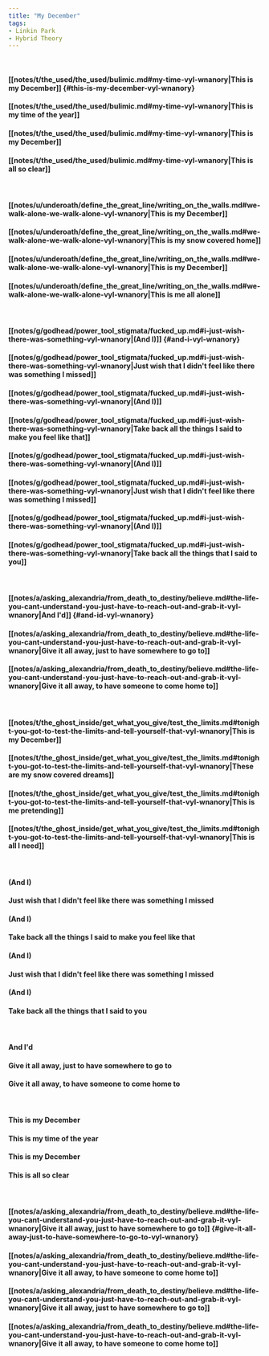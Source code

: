 ```yaml
---
title: "My December"
tags:
- Linkin Park
- Hybrid Theory
---
```

&nbsp;
#### [[notes/t/the_used/the_used/bulimic.md#my-time-vyl-wnanory|This is my December]] {#this-is-my-december-vyl-wnanory}
#### [[notes/t/the_used/the_used/bulimic.md#my-time-vyl-wnanory|This is my time of the year]]
#### [[notes/t/the_used/the_used/bulimic.md#my-time-vyl-wnanory|This is my December]]
#### [[notes/t/the_used/the_used/bulimic.md#my-time-vyl-wnanory|This is all so clear]]
&nbsp;
#### [[notes/u/underoath/define_the_great_line/writing_on_the_walls.md#we-walk-alone-we-walk-alone-vyl-wnanory|This is my December]]
#### [[notes/u/underoath/define_the_great_line/writing_on_the_walls.md#we-walk-alone-we-walk-alone-vyl-wnanory|This is my snow covered home]]
#### [[notes/u/underoath/define_the_great_line/writing_on_the_walls.md#we-walk-alone-we-walk-alone-vyl-wnanory|This is my December]]
#### [[notes/u/underoath/define_the_great_line/writing_on_the_walls.md#we-walk-alone-we-walk-alone-vyl-wnanory|This is me all alone]]
&nbsp;
#### [[notes/g/godhead/power_tool_stigmata/fucked_up.md#i-just-wish-there-was-something-vyl-wnanory|(And I)]] {#and-i-vyl-wnanory}
#### [[notes/g/godhead/power_tool_stigmata/fucked_up.md#i-just-wish-there-was-something-vyl-wnanory|Just wish that I didn't feel like there was something I missed]]
#### [[notes/g/godhead/power_tool_stigmata/fucked_up.md#i-just-wish-there-was-something-vyl-wnanory|(And I)]]
#### [[notes/g/godhead/power_tool_stigmata/fucked_up.md#i-just-wish-there-was-something-vyl-wnanory|Take back all the things I said to make you feel like that]]
#### [[notes/g/godhead/power_tool_stigmata/fucked_up.md#i-just-wish-there-was-something-vyl-wnanory|(And I)]]
#### [[notes/g/godhead/power_tool_stigmata/fucked_up.md#i-just-wish-there-was-something-vyl-wnanory|Just wish that I didn't feel like there was something I missed]]
#### [[notes/g/godhead/power_tool_stigmata/fucked_up.md#i-just-wish-there-was-something-vyl-wnanory|(And I)]]
#### [[notes/g/godhead/power_tool_stigmata/fucked_up.md#i-just-wish-there-was-something-vyl-wnanory|Take back all the things that I said to you]]
&nbsp;
#### [[notes/a/asking_alexandria/from_death_to_destiny/believe.md#the-life-you-cant-understand-you-just-have-to-reach-out-and-grab-it-vyl-wnanory|And I'd]] {#and-id-vyl-wnanory}
#### [[notes/a/asking_alexandria/from_death_to_destiny/believe.md#the-life-you-cant-understand-you-just-have-to-reach-out-and-grab-it-vyl-wnanory|Give it all away, just to have somewhere to go to]]
#### [[notes/a/asking_alexandria/from_death_to_destiny/believe.md#the-life-you-cant-understand-you-just-have-to-reach-out-and-grab-it-vyl-wnanory|Give it all away, to have someone to come home to]]
&nbsp;
#### [[notes/t/the_ghost_inside/get_what_you_give/test_the_limits.md#tonight-you-got-to-test-the-limits-and-tell-yourself-that-vyl-wnanory|This is my December]]
#### [[notes/t/the_ghost_inside/get_what_you_give/test_the_limits.md#tonight-you-got-to-test-the-limits-and-tell-yourself-that-vyl-wnanory|These are my snow covered dreams]]
#### [[notes/t/the_ghost_inside/get_what_you_give/test_the_limits.md#tonight-you-got-to-test-the-limits-and-tell-yourself-that-vyl-wnanory|This is me pretending]]
#### [[notes/t/the_ghost_inside/get_what_you_give/test_the_limits.md#tonight-you-got-to-test-the-limits-and-tell-yourself-that-vyl-wnanory|This is all I need]]
&nbsp;
#### (And I)
#### Just wish that I didn't feel like there was something I missed
#### (And I)
#### Take back all the things I said to make you feel like that
#### (And I)
#### Just wish that I didn't feel like there was something I missed
#### (And I)
#### Take back all the things that I said to you
&nbsp;
#### And I'd
#### Give it all away, just to have somewhere to go to
#### Give it all away, to have someone to come home to
&nbsp;
#### This is my December
#### This is my time of the year
#### This is my December
#### This is all so clear
&nbsp;
#### [[notes/a/asking_alexandria/from_death_to_destiny/believe.md#the-life-you-cant-understand-you-just-have-to-reach-out-and-grab-it-vyl-wnanory|Give it all away, just to have somewhere to go to]] {#give-it-all-away-just-to-have-somewhere-to-go-to-vyl-wnanory}
#### [[notes/a/asking_alexandria/from_death_to_destiny/believe.md#the-life-you-cant-understand-you-just-have-to-reach-out-and-grab-it-vyl-wnanory|Give it all away, to have someone to come home to]]
#### [[notes/a/asking_alexandria/from_death_to_destiny/believe.md#the-life-you-cant-understand-you-just-have-to-reach-out-and-grab-it-vyl-wnanory|Give it all away, just to have somewhere to go to]]
#### [[notes/a/asking_alexandria/from_death_to_destiny/believe.md#the-life-you-cant-understand-you-just-have-to-reach-out-and-grab-it-vyl-wnanory|Give it all away, to have someone to come home to]]
